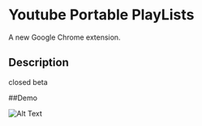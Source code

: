Youtube Portable PlayLists
====

A new Google Chrome extension.

## Description

closed beta

##Demo

![Alt Text](https://tsuyuno.github.io/resources/YoutubePortablePlayLists.png)
